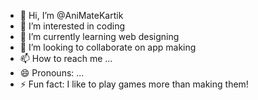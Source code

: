 - 👋 Hi, I’m @AniMateKartik
- 👀 I’m interested in coding
- 🌱 I’m currently learning web designing
- 💞️ I’m looking to collaborate on app making
- 📫 How to reach me ...
- 😄 Pronouns: ...
- ⚡ Fun fact: I like to play games more than making them!

<!---
AniMateKartik/AniMateKartik is a ✨ special ✨ repository because its `README.md` (this file) appears on your GitHub profile.
You can click the Preview link to take a look at your changes.
--->

